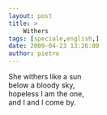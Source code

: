 ```yaml
---
layout: post
title: >
    Withers
tags: [speciale,english,]
date: 2009-04-23 13:26:00
author: pietro
---
```

She withers like a sun<br/>below a bloody sky,<br/>hopeless I am the one,<br/>and I and I come by.

